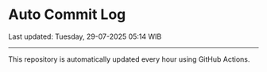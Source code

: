 # Auto Commit Log

Last updated: Tuesday, 29-07-2025 05:14 WIB

---

This repository is automatically updated every hour using GitHub Actions.
